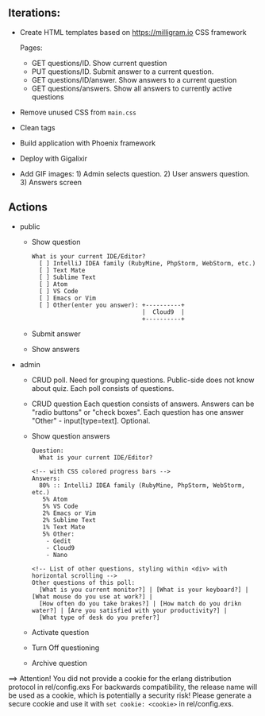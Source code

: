 ## Iterations:

- Create HTML templates based on https://milligram.io CSS framework

  Pages:

    * GET questions/ID. Show current question
    * PUT questions/ID. Submit answer to a current question.
    * GET questions/ID/answer. Show answers to a current question
    * GET questions/answers. Show all answers to currently active questions

- Remove unused CSS from `main.css`
- Clean <meta> tags
- Build application with Phoenix framework
- Deploy with Gigalixir
- Add GIF images: 1) Admin selects question. 2) User answers question. 3) Answers screen

## Actions
- public
  * Show question

    ```example
    What is your current IDE/Editor?
      [ ] IntelliJ IDEA family (RubyMine, PhpStorm, WebStorm, etc.)
      [ ] Text Mate
      [ ] Sublime Text
      [ ] Atom
      [ ] VS Code
      [ ] Emacs or Vim
      [ ] Other(enter you answer): +----------+
                                   |  Cloud9  |
                                   +----------+
    ```

  * Submit answer
  * Show answers
- admin
  * CRUD poll. Need for grouping questions. Public-side does not know about quiz.
    Each poll consists of questions.
  * CRUD question
    Each question consists of answers.
    Answers can be "radio buttons" or "check boxes".
    Each question has one answer "Other" - input[type=text]. Optional.
  * Show question answers

    ```example
    Question:
      What is your current IDE/Editor?

    <!-- with CSS colored progress bars -->
    Answers:
      80% :: IntelliJ IDEA family (RubyMine, PhpStorm, WebStorm, etc.)
       5% Atom
       5% VS Code
       2% Emacs or Vim
       2% Sublime Text
       1% Text Mate
       5% Other:
        - Gedit
        - Cloud9
        - Nano

    <!-- List of other questions, styling within <div> with horizontal scrolling -->
    Other questions of this poll:
      [What is you current monitor?] | [What is your keyboard?] | [What mouse do you use at work?] |
      [How often do you take brakes?] | [How match do you drikn water?] | [Are you satisfied with your productivity?] |
      [What type of desk do you prefer?]
    ```

  * Activate question
  * Turn Off questioning
  * Archive question


==> Attention! You did not provide a cookie for the erlang distribution protocol in rel/config.exs
For backwards compatibility, the release name will be used as a cookie, which is potentially a security risk!
Please generate a secure cookie and use it with `set cookie: <cookie>` in rel/config.exs.
